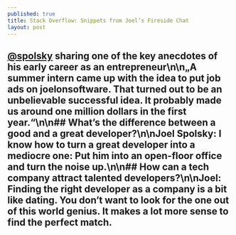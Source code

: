 ```yaml
---
published: true
title: Stack Overflow: Snippets from Joel’s Fireside Chat
layout: post
---
```

## [@spolsky](https://twitter.com/spolsky) sharing one of the key anecdotes of his early career as an entrepreneur\n\n„A summer intern came up with the idea to put job ads on joelonsoftware. That turned out to be an unbelievable successful idea. It probably made us around one million dollars in the first year.“\n\n## What’s the difference between a good and a great developer?\n\nJoel Spolsky: I know how to turn a great developer into a mediocre one: Put him into an open-floor office and turn the noise up.\n\n## How can a tech company attract talented developers?\n\nJoel: Finding the right developer as a company is a bit like dating. You don’t want to look for the one out of this world genius. It makes a lot more sense to find the perfect match.